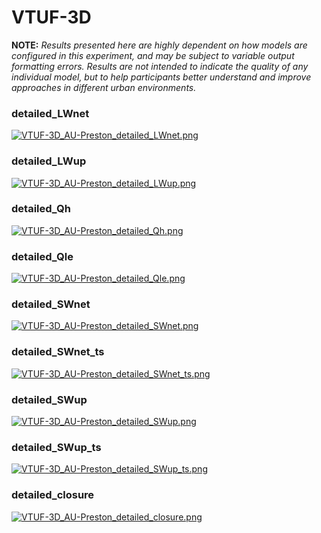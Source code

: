 # VTUF-3D

**NOTE:** *Results presented here are highly dependent on how models are configured in this experiment, and may be subject to variable output formatting errors. Results are not intended to indicate the quality of any individual model, but to help participants better understand and improve approaches in different urban environments.*

### detailed_LWnet
[![VTUF-3D_AU-Preston_detailed_LWnet.png](VTUF-3D_AU-Preston_detailed_LWnet.png)](VTUF-3D_AU-Preston_detailed_LWnet.png.png)

### detailed_LWup
[![VTUF-3D_AU-Preston_detailed_LWup.png](VTUF-3D_AU-Preston_detailed_LWup.png)](VTUF-3D_AU-Preston_detailed_LWup.png.png)

### detailed_Qh
[![VTUF-3D_AU-Preston_detailed_Qh.png](VTUF-3D_AU-Preston_detailed_Qh.png)](VTUF-3D_AU-Preston_detailed_Qh.png.png)

### detailed_Qle
[![VTUF-3D_AU-Preston_detailed_Qle.png](VTUF-3D_AU-Preston_detailed_Qle.png)](VTUF-3D_AU-Preston_detailed_Qle.png.png)

### detailed_SWnet
[![VTUF-3D_AU-Preston_detailed_SWnet.png](VTUF-3D_AU-Preston_detailed_SWnet.png)](VTUF-3D_AU-Preston_detailed_SWnet.png.png)

### detailed_SWnet_ts
[![VTUF-3D_AU-Preston_detailed_SWnet_ts.png](VTUF-3D_AU-Preston_detailed_SWnet_ts.png)](VTUF-3D_AU-Preston_detailed_SWnet_ts.png.png)

### detailed_SWup
[![VTUF-3D_AU-Preston_detailed_SWup.png](VTUF-3D_AU-Preston_detailed_SWup.png)](VTUF-3D_AU-Preston_detailed_SWup.png.png)

### detailed_SWup_ts
[![VTUF-3D_AU-Preston_detailed_SWup_ts.png](VTUF-3D_AU-Preston_detailed_SWup_ts.png)](VTUF-3D_AU-Preston_detailed_SWup_ts.png.png)

### detailed_closure
[![VTUF-3D_AU-Preston_detailed_closure.png](VTUF-3D_AU-Preston_detailed_closure.png)](VTUF-3D_AU-Preston_detailed_closure.png.png)


